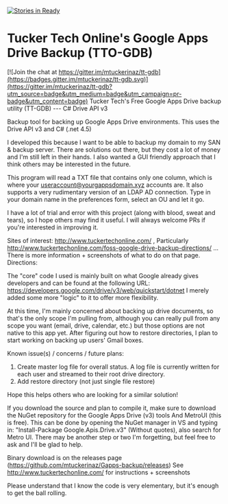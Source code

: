 [![Stories in Ready](https://badge.waffle.io/mtuckerinaz/tt-gdb.png?label=ready&title=Ready)](https://waffle.io/mtuckerinaz/tt-gdb)
# Tucker Tech Online's Google Apps Drive Backup (TTO-GDB)

[![Join the chat at https://gitter.im/mtuckerinaz/tt-gdb](https://badges.gitter.im/mtuckerinaz/tt-gdb.svg)](https://gitter.im/mtuckerinaz/tt-gdb?utm_source=badge&utm_medium=badge&utm_campaign=pr-badge&utm_content=badge)
Tucker Tech's Free Google Apps Drive backup utility (TT-GDB) --- C# Drive API v3

Backup tool for backing up Google Apps Drive environments. This uses the Drive API v3 and C# (.net 4.5)

I developed this because I want to be able to backup my domain to my SAN & backup server. There are solutions out there, but they cost a lot of money and I'm still left in their hands. I also wanted a GUI friendly approach that I think others may be interested in the future.

This program will read a TXT file that contains only one column, which is where your useraccount@yourgappsdomain.xyz accounts are. It also supports a very rudimentary version of an LDAP AD connection. Type in your domain name in the preferences form, select an OU and let it go.

I have a lot of trial and error with this project (along with blood, sweat and tears), so I hope others may find it useful. I will always welcome PRs if you're interested in improving it.

Sites of interest: http://www.tuckertechonline.com/ , Particularly http://www.tuckertechonline.com/foss-google-drive-backup-directions/ ... There is more information + screenshots of what to do on that page.
Directions: 

The "core" code I used is mainly built on what Google already gives developers and can be found at the following URL: https://developers.google.com/drive/v3/web/quickstart/dotnet
I merely added some more "logic" to it to offer more flexibility.

At this time, I'm mainly concerned about backing up drive documents, so that's the only scope I'm pulling from, although you can really pull from any scope you want (email, drive, calendar, etc.) but those options are not native to this app yet. After figuring out how to restore directories, I plan to start working on backing up users' Gmail boxes.

Known issue(s) / concerns / future plans:

1. Create master log file for overall status. A log file is currently written for each user and streamed to their root drive directory.
2. Add restore directory (not just single file restore)

Hope this helps others who are looking for a similar solution!

If you download the source and plan to compile it, make sure to download the NuGet repository for the Google Apps Drive (v3) tools And MetroUI (this is free). This can be done by opening the NuGet manager in VS and typing in: "Install-Package Google.Apis.Drive.v3" (Without quotes), also search for Metro UI. There may be another step or two I'm forgetting, but feel free to ask and I'll be glad to help.

Binary download is on the releases page (https://github.com/mtuckerinaz/Gapps-backup/releases)
See http://www.tuckertechonline.com/ for instructions + screenshots

Please understand that I know the code is very elementary, but it's enough to get the ball rolling.
